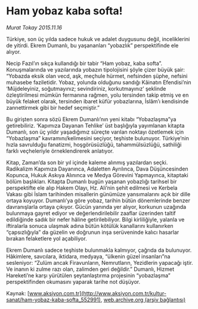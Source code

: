 # Ham yobaz kaba softa!

*Murat Tokay 2015.11.16*

<div class="pNewsDetailMainContent ctx_content" itemprop="articleBody">
 <p>
  Türkiye, son üç yılda sadece hukuk ve adalet duygusunu değil, inceliklerini de yitirdi. Ekrem Dumanlı, bu yaşananları “yobazlık” perspektifinde ele alıyor.
 </p>
 <p>
  Necip Fazıl’ın sıkça kullandığı bir tabir “Ham yobaz, kaba softa”. Konuşmalarında ve yazılarında yobazın tipolojisini şöyle çizer büyük şair: “Yobazda eksik olan vecd, aşk, meçhule hürmet, nefsinden şüphe, nefsini muhasebe faziletidir. Yobaz, yolunda olduğunu sandığı Kâinatın Efendisi’nin ‘Müjdeleyiniz, soğutmayınız; sevindiriniz, korkutmayınız’ şeklinde özleştirilmesi mümkün fermanına rağmen, yolu tersinden takip etmiş ve en büyük felaket olarak, tersinden ibaret küfür yobazlarına, İslâm’ı kendisinde zannettirmek gibi bir hedef seçmiştir.”
 </p>
 <p>
  Bu girişten sonra sözü Ekrem Dumanlı’nın yeni kitabı “Yobazlaşma”ya getirebiliriz. ‘Kapımıza Dayanan Tehlike’ üst başlığıyla yayımlanan kitapta Dumanlı, son üç yıldır yaşadığımız süreçte varılan noktayı özetlemek için “Yobazlaşma” kavramını/kelimesini seçiyor, teşhiste bulunuyor. Türkiye’nin hızla savrulduğu fanatizmi, hoşgörüsüzlüğü, tahammülsüzlüğü, sathiliği farklı veçheleriyle örneklendirerek anlatıyor.
 </p>
 <p>
  Kitap, Zaman’da son bir yıl içinde kaleme alınmış yazılardan seçki. Radikalizm Kapımıza Dayanınca, Adaletten Ayrılınca, Dava Düşüncesinden Kopunca, Hukuk Askıya Alınınca ve Medya Görevini Yapmayınca, kitaptaki bölüm başlıkları. Kitapta Dumanlı bugün yaşanan yobazlığı tarihsel bir perspektifte ele alıp Hakem Olayı, Hz. Ali’nin şehit edilmesi ve Kerbela Vakası gibi İslam tarihinden misallerin günümüze yansımalarını açık bir dille ortaya koyuyor. Dumanlı’ya göre yobaz, tarihin bütün dönemlerinde benzer davranışlarla ortaya çıkıyor. Gücün yanında yer alıyor, korkunun uzağında bulunmaya gayret ediyor ve değerlendirilebilir zaaflar üzerinden taltif edildiğinde sadık bir nefer hâline getirilebiliyor. Bilgi kirliliğiyle, yalanla ve iftiralarla sonuca ulaşmak adına bütün kötülük kanallarını kullanırken “çapsızlığıyla” da güzelin ve doğrunun inşa serüveninde kalıcı hasarlar bırakan felaketlere yol açabiliyor.
 </p>
 <p>
  Ekrem Dumanlı sadece teşhiste bulunmakla kalmıyor, çağrıda da bulunuyor. Hâkimlere, savcılara, iktidara, medyaya, “ülkenin güzel insanları”na sesleniyor: “Zulüm ancak Firavunların, Nemrutların, Yezidlerin yapacağı iştir. Ve inanın ki zulme razı olan, zalimden geri değildir.” Dumanlı, Hizmet Hareketi’ne karşı yürütülen şeytanlaştırma projesinin “yobazlaşma” perspektifinden okumasını yaparak tarihe not düşüyor.
 </p>
</div>


Kaynak: [www.aksiyon.com.tr](http://www.aksiyon.com.tr/kultur-sanat/ham-yobaz-kaba-softa_552991), [web.archive.org (arşiv bağlantısı)](http://web.archive.org/web/20151118153231/http://www.aksiyon.com.tr/kultur-sanat/ham-yobaz-kaba-softa_552991)
